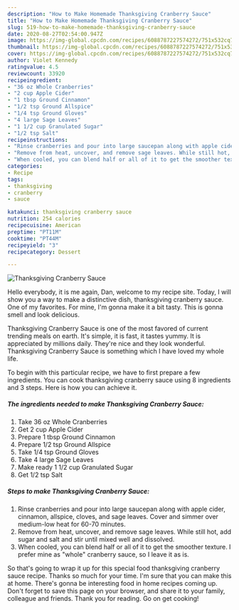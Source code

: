```yaml
---
description: "How to Make Homemade Thanksgiving Cranberry Sauce"
title: "How to Make Homemade Thanksgiving Cranberry Sauce"
slug: 519-how-to-make-homemade-thanksgiving-cranberry-sauce
date: 2020-08-27T02:54:00.947Z
image: https://img-global.cpcdn.com/recipes/6088787227574272/751x532cq70/thanksgiving-cranberry-sauce-recipe-main-photo.jpg
thumbnail: https://img-global.cpcdn.com/recipes/6088787227574272/751x532cq70/thanksgiving-cranberry-sauce-recipe-main-photo.jpg
cover: https://img-global.cpcdn.com/recipes/6088787227574272/751x532cq70/thanksgiving-cranberry-sauce-recipe-main-photo.jpg
author: Violet Kennedy
ratingvalue: 4.5
reviewcount: 33920
recipeingredient:
- "36 oz Whole Cranberries"
- "2 cup Apple Cider"
- "1 tbsp Ground Cinnamon"
- "1/2 tsp Ground Allspice"
- "1/4 tsp Ground Gloves"
- "4 large Sage Leaves"
- "1 1/2 cup Granulated Sugar"
- "1/2 tsp Salt"
recipeinstructions:
- "Rinse cranberries and pour into large saucepan along with apple cider, cinnamon, allspice, cloves, and sage leaves. Cover and simmer over medium-low heat for 60-70 minutes."
- "Remove from heat, uncover, and remove sage leaves. While still hot, add sugar and salt and stir until mixed well and dissolved."
- "When cooled, you can blend half or all of it to get the smoother texture. I prefer mine as &#34;whole&#34; cranberry sauce, so I leave it as is."
categories:
- Recipe
tags:
- thanksgiving
- cranberry
- sauce

katakunci: thanksgiving cranberry sauce 
nutrition: 254 calories
recipecuisine: American
preptime: "PT11M"
cooktime: "PT44M"
recipeyield: "3"
recipecategory: Dessert

---
```



![Thanksgiving Cranberry Sauce](https://img-global.cpcdn.com/recipes/6088787227574272/751x532cq70/thanksgiving-cranberry-sauce-recipe-main-photo.jpg)

Hello everybody, it is me again, Dan, welcome to my recipe site. Today, I will show you a way to make a distinctive dish, thanksgiving cranberry sauce. One of my favorites. For mine, I'm gonna make it a bit tasty. This is gonna smell and look delicious.



Thanksgiving Cranberry Sauce is one of the most favored of current trending meals on earth. It's simple, it is fast, it tastes yummy. It is appreciated by millions daily. They're nice and they look wonderful. Thanksgiving Cranberry Sauce is something which I have loved my whole life.


To begin with this particular recipe, we have to first prepare a few ingredients. You can cook thanksgiving cranberry sauce using 8 ingredients and 3 steps. Here is how you can achieve it.

<!--inarticleads1-->

##### The ingredients needed to make Thanksgiving Cranberry Sauce:

1. Take 36 oz Whole Cranberries
1. Get 2 cup Apple Cider
1. Prepare 1 tbsp Ground Cinnamon
1. Prepare 1/2 tsp Ground Allspice
1. Take 1/4 tsp Ground Gloves
1. Take 4 large Sage Leaves
1. Make ready 1 1/2 cup Granulated Sugar
1. Get 1/2 tsp Salt




<!--inarticleads2-->

##### Steps to make Thanksgiving Cranberry Sauce:

1. Rinse cranberries and pour into large saucepan along with apple cider, cinnamon, allspice, cloves, and sage leaves. Cover and simmer over medium-low heat for 60-70 minutes.
1. Remove from heat, uncover, and remove sage leaves. While still hot, add sugar and salt and stir until mixed well and dissolved.
1. When cooled, you can blend half or all of it to get the smoother texture. I prefer mine as &#34;whole&#34; cranberry sauce, so I leave it as is.




So that's going to wrap it up for this special food thanksgiving cranberry sauce recipe. Thanks so much for your time. I'm sure that you can make this at home. There's gonna be interesting food in home recipes coming up. Don't forget to save this page on your browser, and share it to your family, colleague and friends. Thank you for reading. Go on get cooking!

